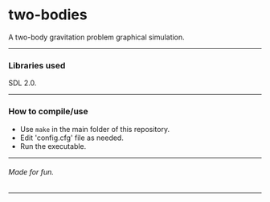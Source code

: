 # two-bodies
A two-body gravitation problem graphical simulation.

------------

### Libraries used
SDL 2.0.

------------

### How to compile/use
* Use `make` in the main folder of this repository.
* Edit 'config.cfg' file as needed.
* Run the executable.

------------
###### Made for fun.
------------
